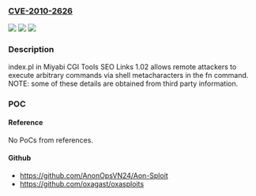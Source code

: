 ### [CVE-2010-2626](https://cve.mitre.org/cgi-bin/cvename.cgi?name=CVE-2010-2626)
![](https://img.shields.io/static/v1?label=Product&message=n%2Fa&color=blue)
![](https://img.shields.io/static/v1?label=Version&message=n%2Fa&color=blue)
![](https://img.shields.io/static/v1?label=Vulnerability&message=n%2Fa&color=brighgreen)

### Description

index.pl in Miyabi CGI Tools SEO Links 1.02 allows remote attackers to execute arbitrary commands via shell metacharacters in the fn command. NOTE: some of these details are obtained from third party information.

### POC

#### Reference
No PoCs from references.

#### Github
- https://github.com/AnonOpsVN24/Aon-Sploit
- https://github.com/oxagast/oxasploits

